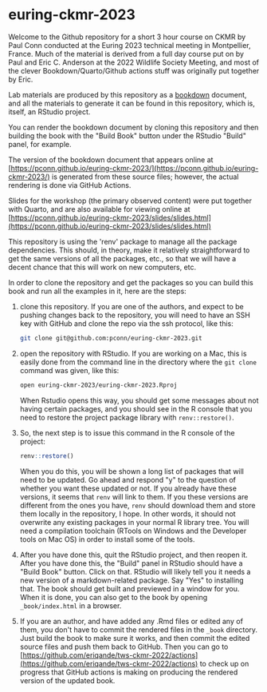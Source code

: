 # euring-ckmr-2023

Welcome to the Github repository for a short 3 hour course on CKMR by Paul Conn conducted at the
Euring 2023 technical meeting in Montpellier, France.  Much of the material
is derived from a full day course put on by Paul and Eric C. Anderson at the 2022 
Wildlife Society Meeting, and most of the clever Bookdown/Quarto/Github actions
stuff was originally put together by Eric.

Lab materials are
produced by this repository as a [bookdown](https://bookdown.org/)
document, and all the materials to generate it can be found in this
repository, which is, itself, an RStudio project.

You can render the bookdown document by cloning this repository
and then building the book with the "Build Book" button under the
RStudio "Build" panel, for example.  

The version of the bookdown document that appears online at
[https://pconn.github.io/euring-ckmr-2023/](https://pconn.github.io/euring-ckmr-2023/)
is generated from these source files; however, the actual rendering is done
via GitHub Actions.  

Slides for the workshop (the primary observed content) were put together with Quarto,
and are also available for viewing online at [https://pconn.github.io/euring-ckmr-2023/slides/slides.html](https://pconn.github.io/euring-ckmr-2023/slides/slides.html)

This repository is using the 'renv' package to manage all the package dependencies.
This should, in theory, make it relatively straightforward to get the same versions
of all the packages, etc., so that we will have a decent chance that this will
work on new computers, etc.

In order to clone the repository and get the packages so you can build this
book and run all the examples in it, here are the steps:

1. clone this repository.  If you are one of the authors, and expect to be pushing changes back to the repository, you will need to have an SSH key with GitHub and clone the repo via the ssh protocol, like this:

    ```sh
    git clone git@github.com:pconn/euring-ckmr-2023.git
    ```

2. open the repository with RStudio.  If you are working on a Mac, this
is easily done from the command line in the directory where the `git clone`
command was given, like this:

    ```sh
    open euring-ckmr-2023/euring-ckmr-2023.Rproj
    ```
    When Rstudio opens this way, you should get some messages about not
    having certain packages, and you should see in the R console that you
    need to restore the project package library with `renv::restore()`.

3. So, the next step is to issue this command in the R console of the project:

    ```r
    renv::restore()
    ```
    When you do this, you will be shown a long list of packages that
    will need to be updated.  Go ahead and respond "y" to the question of
    whether you want these updated or not.  If you already have these versions,
    it seems that `renv` will link to them.  If you these versions are different
    from the ones you have, `renv` should
    download them and store them locally in the repository, I hope.  In other
    words, it should not overwrite any existing packages in your normal
    R library tree.   You will need a compilation toolchain (RTools on Windows
    and the Developer tools on Mac OS) in order to install some of the tools.



4. After you have done this, quit the RStudio project, and then reopen it.
After you have done this, the "Build" panel in RStudio should have a "Build Book"
button.  Click on that.  RStudio will likely tell you it needs a new version
of a markdown-related package.  Say "Yes" to installing that.  The book should
get built and previewed in a window for you.  When it is done, you can also
get to the book by opening `_book/index.html` in a browser.


5. If you are an author, and have added any .Rmd files or edited any of them, you
don't have to commit the rendered files in the `_book` directory.  Just build the book
to make sure it works, and then commit the edited source files and push them
back to GitHub.  Then you can go to
[https://github.com/eriqande/tws-ckmr-2022/actions](https://github.com/eriqande/tws-ckmr-2022/actions)
to check up on progress that GitHub actions is making on producing the
rendered version of the updated book.




